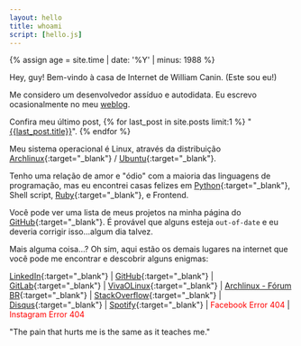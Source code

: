 ```yaml
---
layout: hello
title: whoami
script: [hello.js]
---
```



{% assign age = site.time | date: '%Y' | minus: 1988 %}

Hey, guy! Bem-vindo à casa de Internet de William Canin. (Este sou eu!)

Me considero um desenvolvedor assíduo e autodidata. Eu escrevo ocasionalmente no meu [weblog]({{site.url}}{{site.baseurl}}/blog/).

Confira meu último post, {% for last_post in site.posts limit:1 %}
"<a href="{{site.url}}{{site.baseurl}}{{last_post.url}}">{{last_post.title}}</a>". {% endfor %}

Meu sistema operacional é Linux, através da distribuição [Archlinux](https://archlinux.org){:target="_blank"} / [Ubuntu](https://www.ubuntu.com/){:target="_blank"}.

Tenho uma relação de amor e "ódio" com a maioria das linguagens de programação, mas eu encontrei casas felizes em [Python](https://python.org/){:target="_blank"}, Shell script, [Ruby](https://www.ruby-lang.org){:target="_blank"}, e Frontend.

Você pode ver uma lista de meus projetos na minha página do [GitHub](https://github.com/williamcanin){:target="_blank"}. É provável que alguns esteja `out-of-date` e eu deveria corrigir isso...algum dia talvez.

Mais alguma coisa...? Oh sim, aqui estão os demais lugares na internet que você pode me encontrar e descobrir alguns enigmas:

<!-- Add class 'markdown__listhome' for float: left -->

<!-- {: .markdown__listhome} -->
 [LinkedIn](https://www.linkedin.com/in/williamcostacanin/){:target="_blank"} |
 [GitHub](https://github.com/williamcanin){:target="_blank"} |
 [GitLab](https://gitlab.com/williamcanin){:target="_blank"} |
 [VivaOLinux](https://www.vivaolinux.com.br/~willnux){:target="_blank"} |
 [Archlinux - Fórum BR](https://forum.archlinux-br.org/profile.php?id=5539){:target="_blank"} |
 [StackOverflow](https://pt.stackoverflow.com/users/15113/williamcanin?tab=profile){:target="_blank"} |
 [Disqus](https://disqus.com/by/williamcanin/){:target="_blank"} |
 [Spotify](https://open.spotify.com/user/williamcanin){:target="_blank"} |
 <span style="color: red;">Facebook Error 404</span> | <span style="color: red;">Instagram Error 404</span>

"The pain that hurts me is the same as it teaches me."
<!-- *"O tolo não se interessa em aprender, mas só em dar as suas opiniões." [ Provébios 18:2 ]* -->
